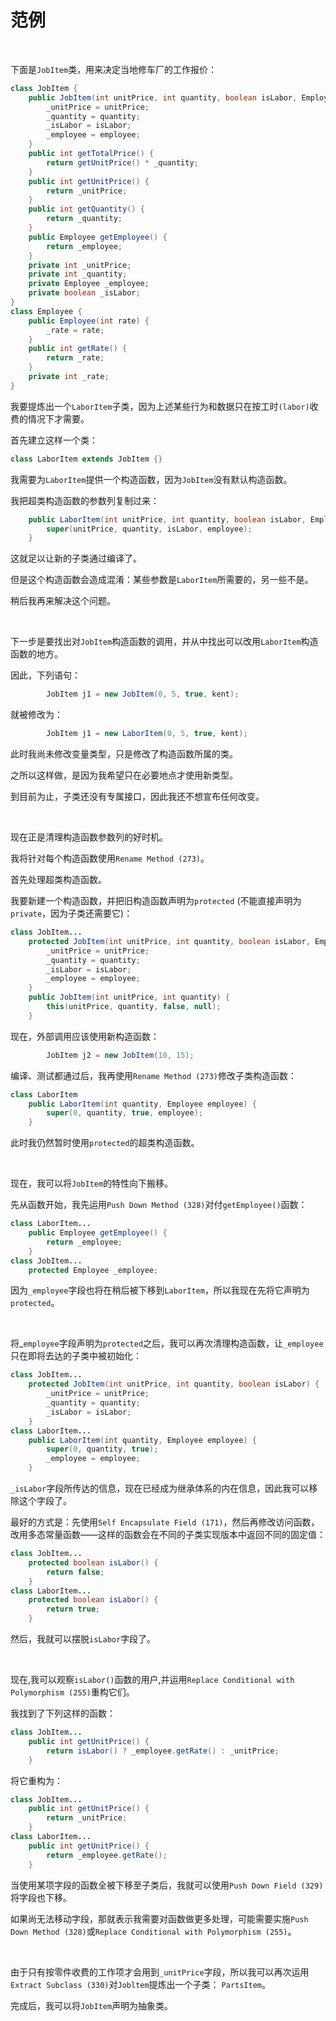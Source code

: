 # 范例

<br>

下面是`JobItem`类，用来决定当地修车厂的工作报价：

```java
class JobItem {
    public JobItem(int unitPrice, int quantity, boolean isLabor, Employee employee) {
        _unitPrice = unitPrice;
        _quantity = quantity;
        _isLabor = isLabor;
        _employee = employee;
    }
    public int getTotalPrice() {
        return getUnitPrice() * _quantity;
    }
    public int getUnitPrice() {
        return _unitPrice;
    }
    public int getQuantity() {
        return _quantity;
    }
    public Employee getEmployee() {
        return _employee;
    }
    private int _unitPrice;
    private int _quantity;
    private Employee _employee;
    private boolean _isLabor;
}
class Employee {
    public Employee(int rate) {
        _rate = rate;
    }
    public int getRate() {
        return _rate;
    }
    private int _rate;
}
```

我要提炼出一个`LaborItem`子类，因为上述某些行为和数据只在按工时`(labor)`收费的情况下才需要。

首先建立这样一个类：

```java
class LaborItem extends JobItem {}
```

我需要为`LaborItem`提供一个构造函数，因为`JobItem`没有默认构造函数。

我把超类构造函数的参数列复制过来：

```java
    public LaborItem(int unitPrice, int quantity, boolean isLabor, Employee employee) {
        super(unitPrice, quantity, isLabor, employee);
    }
```

这就足以让新的子类通过编译了。

但是这个构造函数会造成混淆：某些参数是`LaborItem`所需要的，另一些不是。

稍后我再来解决这个问题。

<br>

下一步是要找出对`JobItem`构造函数的调用，并从中找出可以改用`LaborItem`构造函数的地方。

因此，下列语句：

```java
        JobItem j1 = new JobItem(0, 5, true, kent);
```

就被修改为：

```java
        JobItem j1 = new LaborItem(0, 5, true, kent);
```

此时我尚未修改变量类型，只是修改了构造函数所属的类。

之所以这样做，是因为我希望只在必要地点才使用新类型。

到目前为止，子类还没有专属接口，因此我还不想宣布任何改变。

<br>

现在正是清理构造函数参数列的好时机。

我将针对每个构造函数使用`Rename Method (273)`。

首先处理超类构造函数。

我要新建一个构造函数，并把旧构造函数声明为`protected` (不能直接声明为`private`，因为子类还需要它)：

```java
class JobItem...
    protected JobItem(int unitPrice, int quantity, boolean isLabor, Employee employee) {
        _unitPrice = unitPrice;
        _quantity = quantity;
        _isLabor = isLabor;
        _employee = employee;
    }
    public JobItem(int unitPrice, int quantity) {
        this(unitPrice, quantity, false, null);
    }
```

现在，外部调用应该使用新构造函数：

```java
        JobItem j2 = new JobItem(10, 15);
```

编译、测试都通过后，我再使用`Rename Method (273)`修改子类构造函数：

```java
class LaborItem
    public LaborItem(int quantity, Employee employee) {
        super(0, quantity, true, employee);
    }
```

此时我仍然暂时使用`protected`的超类构造函数。

<br>

现在，我可以将`JobItem`的特性向下搬移。

先从函数开始，我先运用`Push Down Method (328)`对付`getEmployee()`函数：

```java
class LaborItem...
    public Employee getEmployee() {
        return _employee;
    }
class JobItem...
    protected Employee _employee;
```

因为`_employee`字段也将在稍后被下移到`LaborItem`，所以我现在先将它声明为`protected`。

<br>

将_`employee`字段声明为`protected`之后，我可以再次清理构造函数，让`_employee`只在即将去达的子类中被初始化：

```java
class JobItem...
    protected JobItem(int unitPrice, int quantity, boolean isLabor) {
        _unitPrice = unitPrice;
        _quantity = quantity;
        _isLabor = isLabor;
    }
class LaborItem...
    public LaborItem(int quantity, Employee employee) {
        super(0, quantity, true);
        _employee = employee;
    }
```

`_isLabor`字段所传达的信息，现在已经成为继承体系的内在信息，因此我可以移除这个字段了。

最好的方式是：先使用`Self Encapsulate Field (171)`，然后再修改访问函数，改用多态常量函数——这样的函数会在不同的子类实现版本中返回不同的固定值：

```java
class JobItem...
    protected boolean isLabor() {
        return false;
    }
class LaborItem...
    protected boolean isLabor() {
        return true;
    }
```

然后，我就可以摆脱`isLabor`字段了。

<br>

现在,我可以观察`isLabor()`函数的用户,并运用`Replace Conditional with Polymorphism (255)`重构它们。

我找到了下列这样的函数：

```java
class JobItem...
    public int getUnitPrice() {
        return isLabor() ? _employee.getRate() : _unitPrice;
    }
```

将它重构为：

```java
class JobItem...
    public int getUnitPrice() {
        return _unitPrice;
    }
class LaborItem...
    public int getUnitPrice() {
        return _employee.getRate();
    }
```

当使用某项字段的函数全被下移至子类后，我就可以使用`Push Down Field (329)`将字段也下移。

如果尚无法移动字段，那就表示我需要对函数做更多处理，可能需要实施`Push Down Method (328)`或`Replace Conditional with Polymorphism (255)`。

<br>

由于只有按零件收费的工作项才会用到`_unitPrice`字段，所以我可以再次运用`Extract Subclass (330)`对`Jobltem`提炼出一个子类： `PartsItem`。

完成后，我可以将`JobItem`声明为抽象类。

<br>


